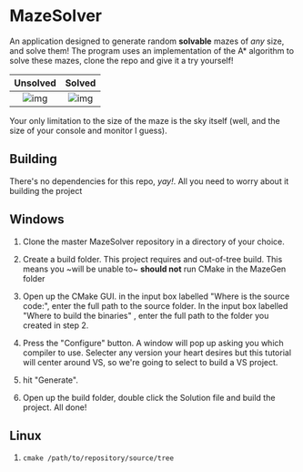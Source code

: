 MazeSolver
==========

An application designed to generate random **solvable** mazes of *any* size, and solve them! The program uses an implementation of the A* algorithm to solve these mazes, clone the repo and give it a try yourself!

Unsolved | Solved
:-------:|:------:
![img](http://i.imgur.com/AxVHDz5.png) | ![img](http://i.imgur.com/9ydpJcD.png)

Your only limitation to the size of the maze is the sky itself (well, and the size of your console and monitor I guess). 

Building
----------------------------------------------------
There's no dependencies for this repo, *yay!*. All you need to worry about it building the project

Windows
---------
1. Clone the master MazeSolver repository in a directory of your choice.

2. Create a build folder. This project requires and out-of-tree build. This means you ~will be unable to~ **should not** run CMake in the MazeGen folder

3. Open up the CMake GUI. in the input box labelled "Where is the source code:", enter the full path to the source folder. In the input box labelled "Where to build the binaries" , enter the full path to the folder you created in step 2.

4. Press the "Configure" button. A window will pop up asking you which compiler to use. Selecter any version your heart desires but this tutorial will center around VS, so we're going to select to build a VS project. 

5. hit "Generate".

6. Open up the build folder, double click the Solution file and build the project. All done!

Linux
---------
1. `cmake /path/to/repository/source/tree`
